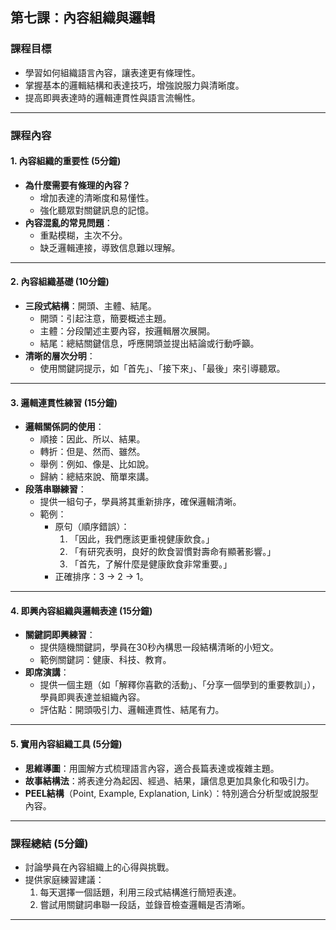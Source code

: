 ## 第七課：內容組織與邏輯  

### 課程目標  
- 學習如何組織語言內容，讓表達更有條理性。  
- 掌握基本的邏輯結構和表達技巧，增強說服力與清晰度。  
- 提高即興表達時的邏輯連貫性與語言流暢性。  

---

### 課程內容  

#### 1. **內容組織的重要性 (5分鐘)**  
- **為什麼需要有條理的內容？**  
  - 增加表達的清晰度和易懂性。  
  - 強化聽眾對關鍵訊息的記憶。  
- **內容混亂的常見問題**：  
  - 重點模糊，主次不分。  
  - 缺乏邏輯連接，導致信息難以理解。  

---

#### 2. **內容組織基礎 (10分鐘)**  
- **三段式結構**：開頭、主體、結尾。  
  - 開頭：引起注意，簡要概述主題。  
  - 主體：分段闡述主要內容，按邏輯層次展開。  
  - 結尾：總結關鍵信息，呼應開頭並提出結論或行動呼籲。  
- **清晰的層次分明**：  
  - 使用關鍵詞提示，如「首先」、「接下來」、「最後」來引導聽眾。  

---

#### 3. **邏輯連貫性練習 (15分鐘)**  
- **邏輯關係詞的使用**：  
  - 順接：因此、所以、結果。  
  - 轉折：但是、然而、雖然。  
  - 舉例：例如、像是、比如說。  
  - 歸納：總結來說、簡單來講。  
- **段落串聯練習**：  
  - 提供一組句子，學員將其重新排序，確保邏輯清晰。  
  - 範例：  
    - 原句（順序錯誤）：  
      1. 「因此，我們應該更重視健康飲食。」  
      2. 「有研究表明，良好的飲食習慣對壽命有顯著影響。」  
      3. 「首先，了解什麼是健康飲食非常重要。」  
    - 正確排序：3 → 2 → 1。  

---

#### 4. **即興內容組織與邏輯表達 (15分鐘)**  
- **關鍵詞即興練習**：  
  - 提供隨機關鍵詞，學員在30秒內構思一段結構清晰的小短文。  
  - 範例關鍵詞：健康、科技、教育。  
- **即席演講**：  
  - 提供一個主題（如「解釋你喜歡的活動」、「分享一個學到的重要教訓」），學員即興表達並組織內容。  
  - 評估點：開頭吸引力、邏輯連貫性、結尾有力。  

---

#### 5. **實用內容組織工具 (5分鐘)**  
- **思維導圖**：用圖解方式梳理語言內容，適合長篇表達或複雜主題。  
- **故事結構法**：將表達分為起因、經過、結果，讓信息更加具象化和吸引力。  
- **PEEL結構**（Point, Example, Explanation, Link）：特別適合分析型或說服型內容。  

---

### 課程總結 (5分鐘)  
- 討論學員在內容組織上的心得與挑戰。  
- 提供家庭練習建議：  
  1. 每天選擇一個話題，利用三段式結構進行簡短表達。  
  2. 嘗試用關鍵詞串聯一段話，並錄音檢查邏輯是否清晰。  

---
